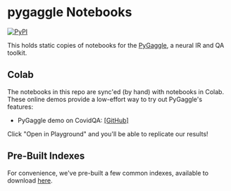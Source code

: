 # pygaggle Notebooks

[![PyPI](https://img.shields.io/pypi/v/pyserini?color=brightgreen)](https://pypi.org/project/pyserini/)

This holds static copies of notebooks for the [PyGaggle](https://github.com/castorini/pygaggle), a neural IR and QA toolkit.

## Colab

The notebooks in this repo are sync'ed (by hand) with notebooks in Colab.
These online demos provide a low-effort way to try out PyGaggle's features:

+ PyGaggle demo on CovidQA: [[GitHub]](pygaggle_covidqa_demo.ipynb)

Click "Open in Playground" and you'll be able to replicate our results!

## Pre-Built Indexes

For convenience, we've pre-built a few common indexes, available to download [here](https://git.uwaterloo.ca/jimmylin/anserini-indexes).
